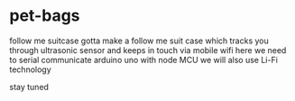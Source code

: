 # pet-bags
follow me suitcase
gotta make a follow me suit case which tracks you through ultrasonic sensor and keeps in touch via mobile wifi
here we need to serial communicate arduino uno with node MCU
we will also use Li-Fi technology


stay tuned
